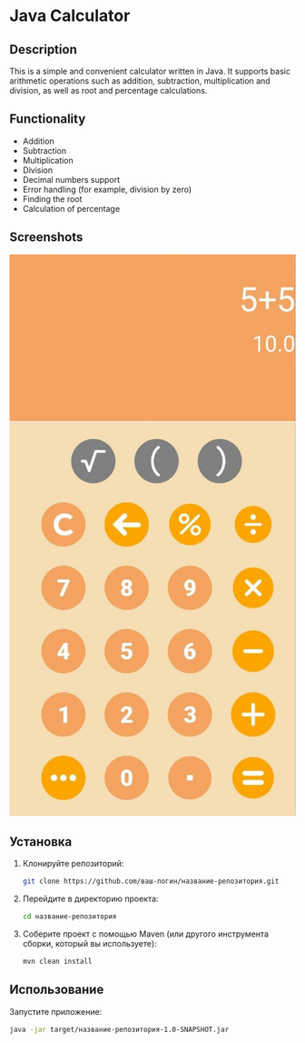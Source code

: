 # Java Calculator

## Description
This is a simple and convenient calculator written in Java. It supports basic arithmetic operations such as addition, subtraction, multiplication and division, as well as root and percentage calculations.

## Functionality
- Addition
- Subtraction
- Multiplication
- Division
- Decimal numbers support
- Error handling (for example, division by zero)
- Finding the root
- Calculation of percentage

## Screenshots
![Screenshot](https://github.com/Danila2006/Calculator-Application/blob/master/screenshot.jpeg)

## Установка

1. Клонируйте репозиторий:
    ```sh
    git clone https://github.com/ваш-логин/название-репозитория.git
    ```
2. Перейдите в директорию проекта:
    ```sh
    cd название-репозитория
    ```
3. Соберите проект с помощью Maven (или другого инструмента сборки, который вы используете):
    ```sh
    mvn clean install
    ```

## Использование

Запустите приложение:
```sh
java -jar target/название-репозитория-1.0-SNAPSHOT.jar

